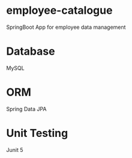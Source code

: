# employee-catalogue
SpringBoot App for employee data management

# Database
MySQL

# ORM
Spring Data JPA

# Unit Testing
Junit 5



